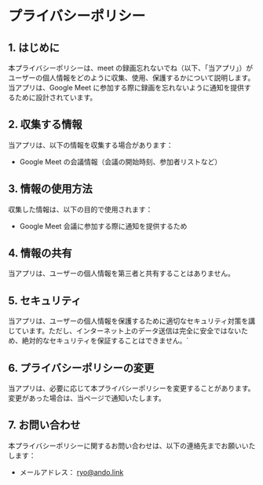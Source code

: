 # プライバシーポリシー

## 1. はじめに

本プライバシーポリシーは、meet の録画忘れないでね（以下、「当アプリ」）がユーザーの個人情報をどのように収集、使用、保護するかについて説明します。当アプリは、Google Meet に参加する際に録画を忘れないように通知を提供するために設計されています。

## 2. 収集する情報

当アプリは、以下の情報を収集する場合があります：

- Google Meet の会議情報（会議の開始時刻、参加者リストなど）

## 3. 情報の使用方法

収集した情報は、以下の目的で使用されます：

- Google Meet 会議に参加する際に通知を提供するため

## 4. 情報の共有

当アプリは、ユーザーの個人情報を第三者と共有することはありません。

## 5. セキュリティ

当アプリは、ユーザーの個人情報を保護するために適切なセキュリティ対策を講じています。ただし、インターネット上のデータ送信は完全に安全ではないため、絶対的なセキュリティを保証することはできません。`

## 6. プライバシーポリシーの変更

当アプリは、必要に応じて本プライバシーポリシーを変更することがあります。変更があった場合は、当ページで通知いたします。

## 7. お問い合わせ

本プライバシーポリシーに関するお問い合わせは、以下の連絡先までお願いいたします：

- メールアドレス： ryo@ando.link
